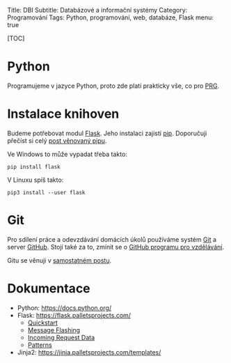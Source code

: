 Title: DBI
Subtitle: Databázové a informační systémy
Category: Programování
Tags: Python, programování, web, databáze, Flask
menu: true

[TOC]


Python
============================

Programujeme v jazyce Python, proto zde platí prakticky vše,
co pro [PRG]({filename}/prg/prg.md).

Instalace knihoven
==================

Budeme potřebovat modul [Flask](https://flask.palletsprojects.com/). Jeho instalaci 
zajistí [pip](https://pip.pypa.io). Doporučuji přečíst si celý 
[post věnovaný pipu]({filename}/pip.md).

Ve Windows to může vypadat třeba takto:
```
pip install flask
```

V Linuxu spíš takto:
```
pip3 install --user flask
```

Git
==============

Pro sdílení práce a odevzdávání domácích úkolů používáme systém
[Git](https://git-scm.org) a server [GitHub](https://github.com).
Stojí také za to, zmínit se 
o [GitHub programu pro vzdělávání](https://education.github.com/).

Gitu se věnuji v [samostatném postu]({filename}/git.md).


Dokumentace
==============

* Python: <https://docs.python.org/>
* Flask: <https://flask.palletsprojects.com/>
    * [Quickstart](https://flask.palletsprojects.com/quickstart/)
    * [Message Flashing](https://flask.palletsprojects.com/patterns/flashing/)
    * [Incoming Request Data](https://flask.palletsprojects.com/en/1.1.x/api/#incoming-request-data)
    * [Patterns](https://flask.palletsprojects.com/patterns/)
* Jinja2: <https://jinja.palletsprojects.com/templates/>
